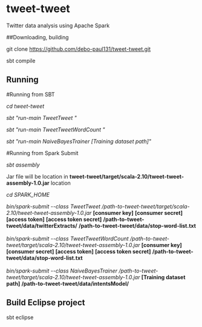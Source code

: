 # tweet-tweet
Twitter data analysis using Apache Spark

##Downloading, building

git clone https://github.com/debo-paul131/tweet-tweet.git

sbt compile

## Running

#Running from SBT

*cd tweet-tweet*

*sbt "run-main TweetTweet <consumer key> <consumer secret> <access token> <access token secret>"* <br/>

*sbt "run-main TweetTweetWordCount <consumer key> <consumer secret> <access token> <access token secret>"* <br/>

*sbt "run-main  NaiveBayesTrainer [Training dataset path]"*


#Running from Spark Submit

*sbt assembly*

Jar file will be location in **tweet-tweet/target/scala-2.10/tweet-tweet-assembly-1.0.jar** location

*cd SPARK_HOME*

*bin/spark-submit  --class TweetTweet /path-to-tweet-tweet/target/scala-2.10/tweet-tweet-assembly-1.0.jar* **[consumer key]** **[consumer secret]** **[access token]** **[access token secret]** **/path-to-tweet-tweet/data/twitterExtracts/**  **/path-to-tweet-tweet/data/stop-word-list.txt** <br/><br/>
*bin/spark-submit  --class TweetTweetWordCount /path-to-tweet-tweet/target/scala-2.10/tweet-tweet-assembly-1.0.jar* **[consumer key]** **[consumer secret]** **[access token]** **[access token secret]** **/path-to-tweet-tweet/data/stop-word-list.txt** <br/><br/>
*bin/spark-submit  --class NaiveBayesTrainer /path-to-tweet-tweet/target/scala-2.10/tweet-tweet-assembly-1.0.jar* **[Training dataset path]** **/path-to-tweet-tweet/data/intentsModel/** <br/>

## Build Eclipse project

sbt eclipse

